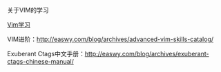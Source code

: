 关于VIM的学习

[Vim学习](http://vimcasts.org)

VIM进阶：http://easwy.com/blog/archives/advanced-vim-skills-catalog/

Exuberant Ctags中文手册：http://easwy.com/blog/archives/exuberant-ctags-chinese-manual/